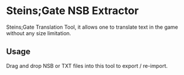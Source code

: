 # Steins;Gate NSB Extractor

Steins;Gate Translation Tool, it allows one to translate text in the game without any size limitation.

## Usage

Drag and drop NSB or TXT files into this tool to export / re-import.